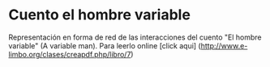 # Cuento el hombre variable 

Representación en forma de red de las interacciones del cuento "El hombre variable" (A variable man).
Para leerlo online [click aqui] (http://www.e-limbo.org/clases/creapdf.php/libro/7)
